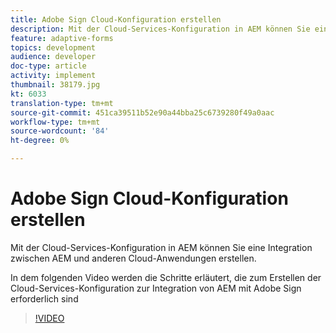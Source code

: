 ```yaml
---
title: Adobe Sign Cloud-Konfiguration erstellen
description: Mit der Cloud-Services-Konfiguration in AEM können Sie eine Integration zwischen AEM und anderen Cloud-Anwendungen erstellen. Im folgenden Video werden die Schritte erläutert, die zur Erstellung der Cloud-Services-Konfiguration zur Integration von AEM mit Adobe Sign erforderlich sind.
feature: adaptive-forms
topics: development
audience: developer
doc-type: article
activity: implement
thumbnail: 38179.jpg
kt: 6033
translation-type: tm+mt
source-git-commit: 451ca39511b52e90a44bba25c6739280f49a0aac
workflow-type: tm+mt
source-wordcount: '84'
ht-degree: 0%

---
```


# Adobe Sign Cloud-Konfiguration erstellen

Mit der Cloud-Services-Konfiguration in AEM können Sie eine Integration zwischen AEM und anderen Cloud-Anwendungen erstellen.

In dem folgenden Video werden die Schritte erläutert, die zum Erstellen der Cloud-Services-Konfiguration zur Integration von AEM mit Adobe Sign erforderlich sind

>[!VIDEO](https://video.tv.adobe.com/v/38179/?quality=9&learn=on)